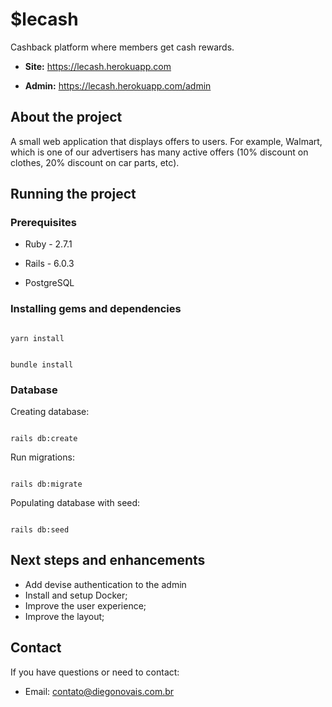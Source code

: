 
# $lecash

  

Cashback platform where members get cash rewards.

-  **Site:** https://lecash.herokuapp.com

-  **Admin:** https://lecash.herokuapp.com/admin

  

## About the project

A small web application that displays offers to users. For example, Walmart, which is one of our advertisers has many active offers (10% discount on clothes, 20% discount on car parts, etc).

  

## Running the project

  

### Prerequisites

- Ruby - 2.7.1

- Rails - 6.0.3

- PostgreSQL

  

### Installing gems and dependencies

```

yarn install

```

  

```

bundle install

```

### Database

Creating database:

  

```

rails db:create

```

  

Run migrations:

  

```

rails db:migrate

```

  

Populating database with seed:

  

```

rails db:seed

```

## Next steps and enhancements
-  Add devise authentication to the admin
- Install and setup Docker;
- Improve the user experience;
- Improve the layout;

## Contact
If you have questions or need to contact:
- Email: contato@diegonovais.com.br